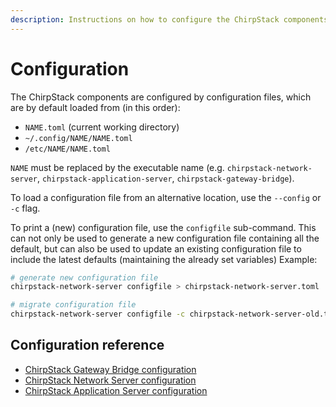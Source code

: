 ```yaml
---
description: Instructions on how to configure the ChirpStack components.
---
```


# Configuration

The ChirpStack components are configured by configuration files,
which are by default loaded from (in this order):

* `NAME.toml` (current working directory)
* `~/.config/NAME/NAME.toml`
* `/etc/NAME/NAME.toml`

`NAME` must be replaced by the executable name (e.g. `chirpstack-network-server`, 
`chirpstack-application-server`, `chirpstack-gateway-bridge`).

To load a configuration file from an alternative location, use
the `--config` or `-c` flag.

To print a (new) configuration file, use the `configfile` sub-command. This
can not only be used to generate a new configuration file containing all the
default, but can also be used to update an existing configuration file to
include the latest defaults (maintaining the already set variables) Example:

```bash
# generate new configuration file
chirpstack-network-server configfile > chirpstack-network-server.toml

# migrate configuration file
chirpstack-network-server configfile -c chirpstack-network-server-old.toml > chirpstack-network-server.toml
```

## Configuration reference

* [ChirpStack Gateway Bridge configuration](../../gateway-bridge/install/config.md)
* [ChirpStack Network Server configuration](../../network-server/install/config.md)
* [ChirpStack Application Server configuration](../../application-server/install/config.md)
